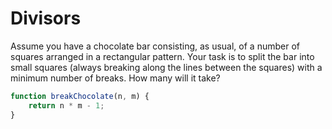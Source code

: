 # Divisors

Assume you have a chocolate bar consisting, as usual, of a number of squares arranged in a rectangular pattern. Your task is to split the bar into small squares (always breaking along the lines between the squares) with a minimum number of breaks. How many will it take?

```js
function breakChocolate(n, m) {
    return n * m - 1;
}
```